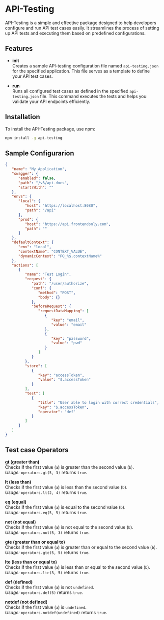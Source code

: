 # API-Testing

API-Testing is a simple and effective package designed to help developers configure and run API test cases easily. It streamlines the process of setting up API tests and executing them based on predefined configurations.

## Features

- **init <appName>**  
  Creates a sample API-testing configuration file named `api-testing.json` for the specified application. This file serves as a template to define your API test cases.

- **run <testFilePath>**  
  Runs all configured test cases as defined in the specified `api-testing.json` file. This command executes the tests and helps you validate your API endpoints efficiently.

## Installation

To install the API-Testing package, use npm:

```bash
npm install -g api-testing
```

## Sample Configurarion
```json
{
   "name": "My Application",
   "swagger": {
      "enabled": false,
      "path": "/v3/api-docs",
      "startsWith": ""
   },
   "envs": {
      "local": {
         "host": "https://localhost:8080",
         "path": "/api"
      },
      "prod": {
         "host": "https://api.frontendonly.com",
         "path": ""
      }
   },
   "defaultContext": {
      "env": "local",
      "contextName": "CONTEXT_VALUE",
      "dynamicContext": "FO_%$.contextName%"
   },
   "actions": [
      {
         "name": "Test Login",
         "request": {
            "path": "/user/authorize",
            "conf": {
               "method": "POST",
               "body": {}
            },
            "beforeRequest": {
               "requestDataMapping": [
                  {
                     "key": "email",
                     "value": "email"
                  },
                  {
                     "key": "password",
                     "value": "pwd"
                  }
               ]
            }
         },
         "store": [
            {
               "key": "accessToken",
               "value": "$.accessToken"
            }
         ],
         "test": [
            {
               "title": "User able to login with correct credentials",
               "key": "$.accessToken",
               "operator": "def"
            }
         ]
      }
   ]
}
```

## Test case Operators

**gt (greater than)**  
   Checks if the first value (`a`) is greater than the second value (`b`).  
   *Usage:* `operators.gt(5, 3)` returns `true`.

**lt (less than)**  
   Checks if the first value (`a`) is less than the second value (`b`).  
   *Usage:* `operators.lt(2, 4)` returns `true`.

**eq (equal)**  
   Checks if the first value (`a`) is equal to the second value (`b`).  
   *Usage:* `operators.eq(5, 5)` returns `true`.

**not (not equal)**  
   Checks if the first value (`a`) is not equal to the second value (`b`).  
   *Usage:* `operators.not(5, 3)` returns `true`.

**gte (greater than or equal to)**  
   Checks if the first value (`a`) is greater than or equal to the second value (`b`).  
   *Usage:* `operators.gte(5, 5)` returns `true`.

**lte (less than or equal to)**  
   Checks if the first value (`a`) is less than or equal to the second value (`b`).  
   *Usage:* `operators.lte(3, 5)` returns `true`.

**def (defined)**  
   Checks if the first value (`a`) is not `undefined`.  
   *Usage:* `operators.def(5)` returns `true`.

**notdef (not defined)**  
   Checks if the first value (`a`) is `undefined`.  
   *Usage:* `operators.notdef(undefined)` returns `true`.
